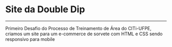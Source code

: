 # Site da Double Dip
***
Primeiro Desafio do Processo de Treinamento de Área do CITi-UFPE, criamos um site para um e-commerce de sorvete com HTML e CSS sendo responsivo para mobile